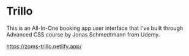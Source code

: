 # Trillo

This is an All-In-One booking app user interface that I've built through Advanced CSS course by Jonas Schmedtmann from Udemy.

https://zoms-trillo.netlify.app/
